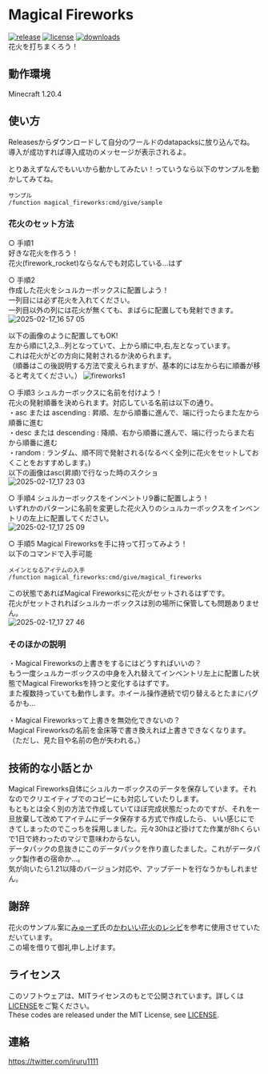 # Magical Fireworks

[![release](https://img.shields.io/github/release/iruru1111/Magical-Fireworks?logo=github)](https://github.com/iruru1111/Magical-Fireworks/releases)
[![license](https://img.shields.io/github/license/iruru1111/Magical-Fireworks?logo=github)](https://github.com/iruru1111/Magical-Fireworks/blob/master/license)
[![downloads](https://img.shields.io/github/downloads/iruru1111/Magical-Fireworks/total?logo=github)](https://github.com/iruru1111/Magical-Fireworks/releases/latest)  
花火を打ちまくろう！

## 動作環境

Minecraft 1.20.4

## 使い方

Releasesからダウンロードして自分のワールドのdatapacksに放り込んでね。  
導入が成功すれば導入成功のメッセージが表示されるよ。

とりあえずなんでもいいから動かしてみたい！っていうなら以下のサンプルを動かしてみてね。
```mcfunction
サンプル
/function magical_fireworks:cmd/give/sample
```

### 花火のセット方法

○ 手順1  
好きな花火を作ろう！  
花火(firework_rocket)ならなんでも対応している…はず  

○ 手順2  
作成した花火をシュルカーボックスに配置しよう！  
一列目には必ず花火を入れてください。  
一列目以外の列には花火が無くても、まばらに配置しても発射できます。
![2025-02-17_16 57 05](https://github.com/user-attachments/assets/5f2935ab-e570-4017-b93d-11521b2209d0)  

以下の画像のように配置してもOK!  
左から順に1,2,3...列となっていて、上から順に中,右,左となっています。  
これは花火がどの方向に発射されるか決められます。  
（順番はこの後説明する方法で変えられますが、基本的には左から右に順番が移ると考えてください。）
![fireworks1](https://github.com/user-attachments/assets/1c3b548f-3d18-4347-9b9a-6a8f17ad73c0)  

○ 手順3
シュルカーボックスに名前を付けよう！  
花火の発射順番を決められます。対応している名前は以下の通り。  
・asc または ascending : 昇順、左から順番に進んで、端に行ったらまた左から順番に進む  
・desc または descending : 降順、右から順番に進んで、端に行ったらまた右から順番に進む  
・random : ランダム、順不同で発射される(なるべく全列に花火をセットしておくことをおすすめします。)  
以下の画像はasc(昇順)で行なった時のスクショ  
![2025-02-17_17 23 03](https://github.com/user-attachments/assets/0380b132-dd3e-43e7-9c1e-ea47fb75b6e5)  

○ 手順4
シュルカーボックスをインベントリ9番に配置しよう！  
いずれかのパターンに名前を変更した花火入りのシュルカーボックスをインベントリの左上に配置してください。  
![2025-02-17_17 25 09](https://github.com/user-attachments/assets/c7a3fd92-6485-4843-951d-869fdafbed8e)  

○ 手順5
Magical Fireworksを手に持って打ってみよう！  
以下のコマンドで入手可能  
```mcfunction
メインとなるアイテムの入手
/function magical_fireworks:cmd/give/magical_fireworks
```
この状態であればMagical Fireworksに花火がセットされるはずです。  
花火がセットされればシュルカーボックスは別の場所に保管しても問題ありません。  
![2025-02-17_17 27 46](https://github.com/user-attachments/assets/eacf2452-d381-4c60-aff0-cd43dd401cfa)  

### そのほかの説明

・Magical Fireworksの上書きをするにはどうすればいいの？  
もう一度シュルカーボックスの中身を入れ替えてインベントリ左上に配置した状態でMagical Fireworksを持つと変化するはずです。  
また複数持っていても動作します。ホイール操作連続で切り替えるとたまにバグるかも…

・Magical Fireworksって上書きを無効化できないの？  
Magical Fireworksの名前を金床等で書き換えれば上書きできなくなります。  
（ただし、見た目や名前の色が失われる。）  

## 技術的な小話とか

Magical Fireworks自体にシュルカーボックスのデータを保存しています。それなのでクリエイティブでのコピーにも対応していたりします。   
もともとは全く別の方法で作成していてほぼ完成状態だったのですが、それを一旦放棄して改めてアイテムにデータ保存する方式で作成したら、
いい感じにできてしまったのでこっちを採用しました。元々30hほど掛けてた作業が8hくらいで1日で終わったのマジで意味わからない。  
データパックの息抜きにこのデータパックを作り直したました。これがデータパック製作者の宿命か…。  
気が向いたら1.21以降のバージョン対応や、アップデートを行なうかもしれません。

## 謝辞

花火のサンプル案に[みゅーず](https://x.com/muse_syu)氏の[かわいい花火のレシピ](http://blog.livedoor.jp/muse_sekken/archives/10317102.html)を参考に使用させていただいています。  
この場を借りて御礼申し上げます。  

## ライセンス

このソフトウェアは、MITライセンスのもとで公開されています。詳しくは[LICENSE](https://github.com/iruru1111/Magical-Fireworks/blob/master/LICENSE)をご覧ください。  
These codes are released under the MIT License, see [LICENSE](https://github.com/iruru1111/Magical-Fireworks/blob/master/LICENSE).

## 連絡
https://twitter.com/iruru1111
